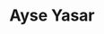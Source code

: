 ---
name: Ayse Yasar
title: Ayse Yasar
description: Algorithms, Law, and Policy
working_group: Algorithms, Law, and Policy
link: https://www.gla.ac.uk/schools/law/staff/aysegizemyasar/
image: "/assets/organization/working_group_organizers/ayse_yasar.png"
---